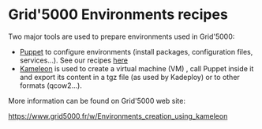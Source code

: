 # Grid'5000 Environments recipes

Two major tools are used to prepare environments used in Grid'5000:
- [Puppet](https://puppetlabs.com/puppet/what-is-puppet) to configure environments (install packages, configuration files, services...). See our recipes [here](https://github.com/grid5000/environments-recipes/tree/master/kameleon-g5k/steps/data/puppet/modules/env)
- [Kameleon](http://kameleon.imag.fr/) is used to create a virtual machine (VM) , call Puppet inside it and export its content in a tgz file (as used by Kadeploy) or to other formats (qcow2...).

More information can be found on Grid'5000 web site:

https://www.grid5000.fr/w/Environments_creation_using_kameleon
